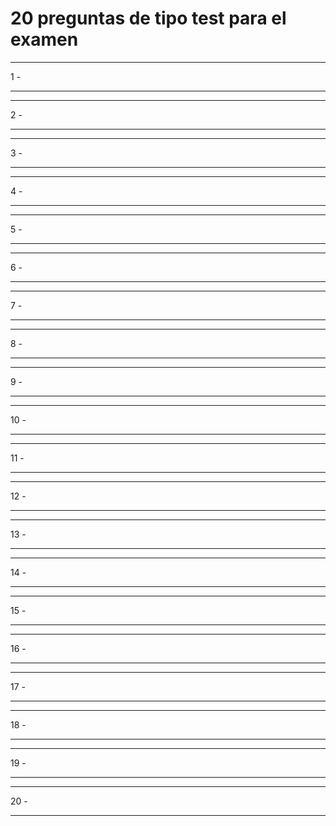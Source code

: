 # 20 preguntas de tipo test para el examen

___
1 - 
___

___
2 - 
___

___
3 - 
___

___
4 - 
___

___
5 - 
___

___
6 - 
___

___
7 - 
___

___
8 - 
___

___
9 - 
___

___
10 - 
___

___
11 - 
___

___
12 - 
___

___
13 - 
___

___
14 - 
___

___
15 - 
___

___
16 - 
___

___
17 - 
___

___
18 - 
___

___
19 - 
___

___
20 - 
___
